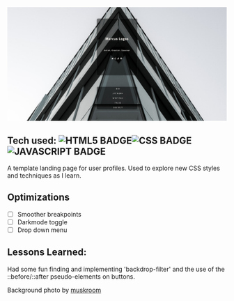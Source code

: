 <img src="https://github.com/christophermorin/assets/blob/2342c381200252b51657fcab3f2439eb5a63bd0e/artist-landing.png">




## Tech used: ![HTML5 BADGE](https://img.shields.io/static/v1?label=|&message=HTML5&color=23555f&style=plastic&logo=html5)![CSS BADGE](https://img.shields.io/static/v1?label=|&message=CSS3&color=285f65&style=plastic&logo=css3)![JAVASCRIPT BADGE](https://img.shields.io/static/v1?label=|&message=JAVASCRIPT&color=3c7f5d&style=plastic&logo=javascript)

A template landing page for user profiles. Used to explore new CSS styles and techniques as I learn. 

## Optimizations

- [ ] Smoother breakpoints
- [ ] Darkmode toggle
- [ ] Drop down menu

## Lessons Learned:

Had some fun finding and implementing 'backdrop-filter' and the use of the ::before/::after pseudo-elements on buttons.

Background photo by [muskroom
](https://unsplash.com/@levish)





